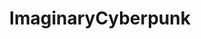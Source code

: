 ---
title: ImaginaryCyberpunk
crosslinks:
- chinafuturism
- Cinemagraphs
- ImaginaryNinjas
- Ghost_in_the_Shell
- AskScienceFiction
- perfectloops
- gameofthrones
- ImaginaryVehicles
---